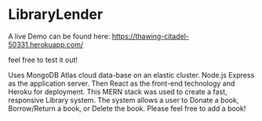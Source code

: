 # LibraryLender

A live Demo can be found here:
https://thawing-citadel-50331.herokuapp.com/

feel free to test it out!


Uses MongoDB Atlas cloud data-base on an elastic cluster. Node.js Express as the application server. 
Then React as the front-end technology and Heroku for deployment. This MERN stack was used to create a fast, responsive Library system.
The system allows a user to Donate a book, Borrow/Return a book, or Delete the book. Please feel free to add a book!

